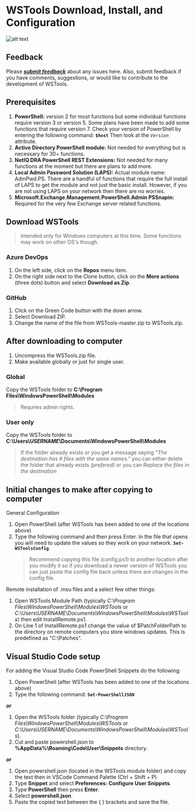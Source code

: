 # WSTools Download, Install, and Configuration

![alt text](https://wstools.dev/wp-content/uploads/2020/08/20200821-WSTools-Logo-small.jpg "WSTools PowerShell Module logo")

## Feedback

Please **_[submit feedback](https://wstools.dev/contact "WSTools Feedback")_** about any issues here. Also, submit feedback if you have comments, suggestions, or would like to contribute to the development of WSTools.

## Prerequisites

1. **PowerShell:** version 2 for most functions but some individual functions require version 3 or version 5. Some plans have been made to add some functions that require version 7. Check your version of PowerShell by entering the following command: **`$host`**
Then look at the _`Version`_ attribute.
2. **Active Directory PowerShell module:** Not needed for everything but is necessary for 30+ functions.
3. **NetIQ DRA PowerShell REST Extensions:** Not needed for many functions at the moment but there are plans to add more.
4. **Local Admin Password Solution (LAPS):** Actual module name: AdmPwd.PS. There are a handful of functions that require the full install of LAPS to get the module and not just the basic install. However, if you are not using LAPS on your network then there are no worries.
5. **Microsoft.Exchange.Management.PowerShell.Admin PSSnapin:** Required for the very few Exchange server related functions.

## Download WSTools

> Intended only for Windows computers at this time. Some functions may work on other OS's though.

### Azure DevOps

1. On the left side, click on the **Repos** menu item.
2. On the right side next to the Clone button, click on the **More actions** (three dots) button and select **Download as Zip**.

### GitHub

1. Click on the Green Code button with the down arrow.
2. Select Download ZIP.
3. Change the name of the file from WSTools-master.zip to WSTools.zip.

## After downloading  to computer

1. Uncompress the WSTools.zip file.
2. Make available globally or just for single user.

### Global

Copy the WSTools folder to **C:\Program Files\WindowsPowerShell\Modules**
> Requires admin rights.

### User only

Copy the WSTools folder to **C:\Users\\_USERNAME_\Documents\WindowsPowerShell\Modules**
> If the folder already exists or you get a message saying _"The destination has # files with the same names."_ you can either delete the folder that already exists *(prefered)* or you can *Replace the files in the destination*

## Initial changes to make after copying to computer

General Configuration

1. Open PowerShell (after WSTools has been added to one of the locations above)
2. Type the following command and then press Enter. In the file that opens you will need to update the values so they work on your network.
    **```Set-WSToolsConfig```**
    > Recommend copying this file (config.ps1) to another location after you modify it so if you download a newer version of WSTools you can just paste the config file back unless there are changes in the config file.

Remote installation of .msu files and a select few other things:

1. Open WSTools Module Path (typically _C:\Program Files\WindowsPowerShell\Modules\WSTools_ or _C:\Users\USERNAME\Documents\WindowsPowerShell\Modules\WSTools_) then edit InstallRemote.ps1.
2. On Line 1 of InstallRemote.ps1 change the value of $PatchFolderPath to the directory on remote computers you store windows updates. This is predefined as "C:\Patches".

## Visual Studio Code setup

For adding the Visual Studio Code PowerShell Snippets do the following:

1. Open PowerShell (after WSTools has been added to one of the locations above)
2. Type the following command:
    **```Set-PowerShellJSON```**

**_or_**

1. Open the WSTools folder (typically _C:\Program Files\WindowsPowerShell\Modules\WSTools_ or _C:\Users\USERNAME\Documents\WindowsPowerShell\Modules\WSTools_).
2. Cut and paste powershell.json to **%AppData%\Roaming\Code\User\Snippets** directory.

**_or_**

1. Open powershell.json (located in the WSTools module folder) and copy the text then in VSCode Command Palette (Ctrl + Shift + P)
2. Type **Snippet** and select **Preferences: Configure User Snippets**.
3. Type **PowerShell** then press **Enter**.
4. Select **powershell.json**.
5. Paste the copied text between the { } brackets and save the file.
